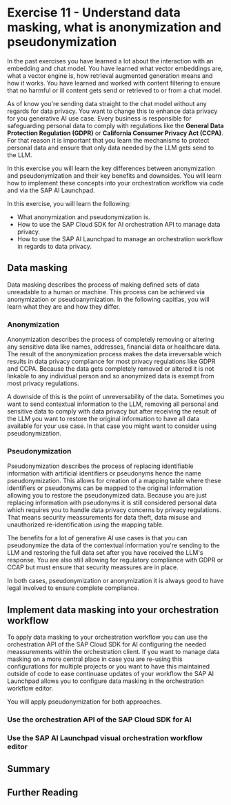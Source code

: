 # Exercise 11 - Understand data masking, what is anonymization and pseudonymization

In the past exercises you have learned a lot about the interaction with an embedding and chat model. You have learned what vector embeddings are, what a vector engine is, how retrieval augmented generation means and how it works. You have learned and worked with content filtering to ensure that no harmful or ill content gets send or retrieved to or from a chat model.

As of know you're sending data straight to the chat model without any regards for data privacy. You want to change this to enhance data privacy for you generative AI use case. Every business is responsible for safeguarding personal data to comply with regulations like the **General Data Protection Regulation (GDPR)** or **California Consumer Privacy Act (CCPA)**. For that reason it is important that you learn the mechanisms to protect personal data and ensure that only data needed by the LLM gets send to the LLM. 

In this exercise you will learn the key differences between anonymization and pseudonymization and their key benefits and downsides. You will learn how to implement these concepts into your orchestration workflow via code and via the SAP AI Launchpad.

In this exercise, you will learn the following:

- What anonymization and pseudonymization is.
- How to use the SAP Cloud SDK for AI orchestration API to manage data privacy.
- How to use the SAP AI Launchpad to manage an orchestration workflow in regards to data privacy.

## Data masking

Data masking describes the process of making defined sets of data unreadable to a human or machine. This process can be achieved via anonymization or pseudoanymization. In the following capitlas, you will learn what they are and how they differ.

### Anonymization

Anonymization describes the process of completely removing or altering any sensitive data like names, addresses, financial data or healthcare data. The result of the anonymization process makes the data irreversable which results in data privacy compliance for most privacy regulations like GDPR and CCPA. Because the data gets completely removed or altered it is not linkable to any individual person and so anonymized data is exempt from most privacy regulations.

A downside of this is the point of unreversability of the data. Sometimes you want to send contextual information to the LLM, removing all personal and sensitive data to comply with data privacy but after receiving the result of the LLM you want to restore the original information to have all data available for your use case. In that case you might want to consider using pseudonymization.

### Pseudonymization

Pseudonymization describes the process of replacing identifiable information with artificial identifiers or pseudonyms hence the name pseudonymization. This allows for creation of a mapping table where these identifiers or pseudonyms can be mapped to the original information allowing you to restore the pseudonymized data. Because you are just replacing information with pseudonyms it is still considered personal data which requires you to handle data privacy concerns by privacy regulations. That means security meassurements for data theft, data misuse and unauthorized re-identification using the mapping table.

The benefits for a lot of generative AI use cases is that you can pseudonymize the data of the contextual information you're sending to the LLM and restoring the full data set after you have received the LLM's response. You are also still allowing for regulatory compliance with GDPR or CCAP but must ensure that security meassures are in place.

In both cases, pseudonymization or anonymization it is always good to have legal involved to ensure complete compliance.

## Implement data masking into your orchestration workflow

To apply data masking to your orchestration workflow you can use the orchestration API of the SAP Cloud SDK for AI configuring the needed meassurements within the orchestration client. If you want to manage data masking on a more central place in case you are re-using this configurations for multiple projects or you want to have this maintained outside of code to ease continuase updates of your workflow the SAP AI Launchpad allows you to configure data masking in the orchestration workflow editor.

You will apply pseudonymization for both approaches.

### Use the orchestration API of the SAP Cloud SDK for AI



### Use the SAP AI Launchpad visual orchestration workflow editor

## Summary

## Further Reading